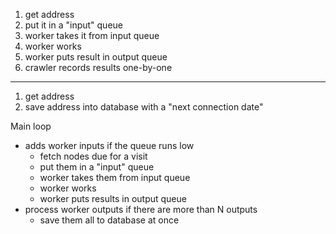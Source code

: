 
1. get address
2. put it in a "input" queue
3. worker takes it from input queue
4. worker works
5. worker puts result in output queue
6. crawler records results one-by-one

----

1. get address
2. save address into database with a "next connection date"


Main loop

- adds worker inputs if the queue runs low
    - fetch nodes due for a visit
    - put them in a "input" queue
    - worker takes them from input queue
    - worker works
    - worker puts results in output queue
- process worker outputs if there are more than N outputs
    - save them all to database at once
